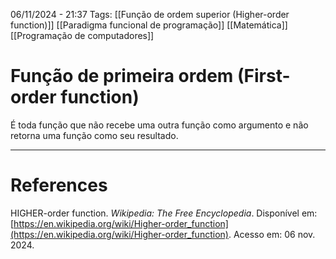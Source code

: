 06/11/2024 - 21:37
Tags: [[Função de ordem superior (Higher-order function)]] [[Paradigma funcional de programação]] [[Matemática]] [[Programação de computadores]]

# Função de primeira ordem (First-order function)

É toda função que não recebe uma outra função como argumento e não retorna uma função como seu resultado.


---

# References

HIGHER-order function. _Wikipedia: The Free Encyclopedia_. Disponível em: [https://en.wikipedia.org/wiki/Higher-order_function](https://en.wikipedia.org/wiki/Higher-order_function). Acesso em: 06 nov. 2024.